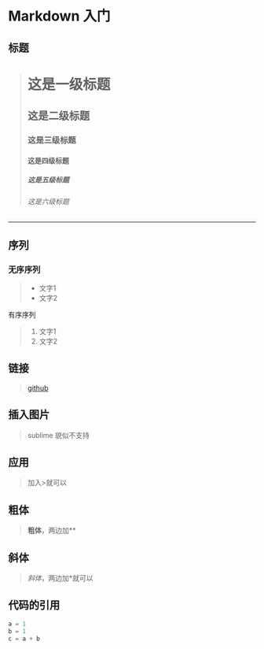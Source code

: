 
# Markdown 入门

## 标题

> # 这是一级标题
>## 这是二级标题
>### 这是三级标题
>#### 这是四级标题
>##### 这是五级标题
>###### 这是六级标题
____
## 序列

### 无序序列
>- 文字1
>- 文字2

有序序列
>1. 文字1
>2. 文字2

## 链接
>[github](https://github.com/chenglin5580)

## 插入图片
>sublime 貌似不支持

## 应用
>  加入>就可以 

## 粗体
> **粗体**，两边加**

## 斜体
> *斜体*，两边加*就可以

## 代码的引用
```python
a = 1
b = 1
c = a + b
```

